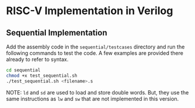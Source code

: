 # RISC-V Implementation in Verilog

## Sequential Implementation

Add the assembly code in the `sequential/testcases` directory and run the following commands to test the code. A few examples are provided there already to refer to syntax.

```bash
cd sequential
chmod +x test_sequential.sh
./test_sequential.sh <filename>.s
```


NOTE: `ld` and `sd` are used to load and store double words. But, they use the same instructions as `lw` and `sw` that are not implemented in this version.